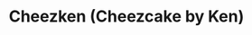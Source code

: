 ---
title: "Cheezken (Cheezcake by Ken)"
url: /cebu-city/cheezken-cheezcake-by-ken/
shop: Bäckerei
---